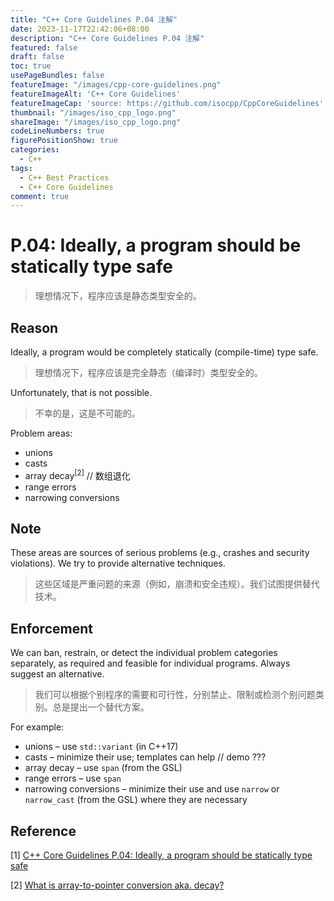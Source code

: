 ```yaml
---
title: "C++ Core Guidelines P.04 注解"
date: 2023-11-17T22:42:06+08:00
description: "C++ Core Guidelines P.04 注解"
featured: false
draft: false
toc: true
usePageBundles: false
featureImage: "/images/cpp-core-guidelines.png"
featureImageAlt: 'C++ Core Guidelines'
featureImageCap: 'source: https://github.com/isocpp/CppCoreGuidelines'
thumbnail: "/images/iso_cpp_logo.png"
shareImage: "/images/iso_cpp_logo.png"
codeLineNumbers: true
figurePositionShow: true
categories:
  - C++
tags:
  - C++ Best Practices
  - C++ Core Guidelines
comment: true
---
```


# P.04: Ideally, a program should be statically type safe

> 理想情况下，程序应该是静态类型安全的。

## Reason

Ideally, a program would be completely statically (compile-time) type safe.

> 理想情况下，程序应该是完全静态（编译时）类型安全的。

Unfortunately, that is not possible.

> 不幸的是，这是不可能的。

Problem areas:

- unions
- casts
- array decay<sup>[2]</sup> // 数组退化
- range errors
- narrowing conversions

## Note

These areas are sources of serious problems (e.g., crashes and security violations). We try to provide alternative techniques.

> 这些区域是严重问题的来源（例如，崩溃和安全违规）。我们试图提供替代技术。

## Enforcement

We can ban, restrain, or detect the individual problem categories separately, as required and feasible for individual programs. Always suggest an alternative.

> 我们可以根据个别程序的需要和可行性，分别禁止、限制或检测个别问题类别。总是提出一个替代方案。

For example:

- unions – use `std::variant` (in C++17)
- casts – minimize their use; templates can help // demo ???
- array decay – use `span` (from the GSL)
- range errors – use `span`
- narrowing conversions – minimize their use and use `narrow` or `narrow_cast` (from the GSL) where they are necessary

## Reference

[1] [C++ Core Guidelines P.04: Ideally, a program should be statically type safe](https://isocpp.github.io/CppCoreGuidelines/CppCoreGuidelines#p4-ideally-a-program-should-be-statically-type-safe)

[2] [What is array-to-pointer conversion aka. decay?](https://stackoverflow.com/questions/1461432/what-is-array-to-pointer-conversion-aka-decay)
